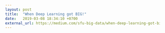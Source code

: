 ```yaml
---
layout: post
title:  "When Deep Learning got BIG!"
date:   2019-03-08 18:34:10 +0700
external_url: https://medium.com/sfu-big-data/when-deep-learning-got-big-a833a69be460
---
```

